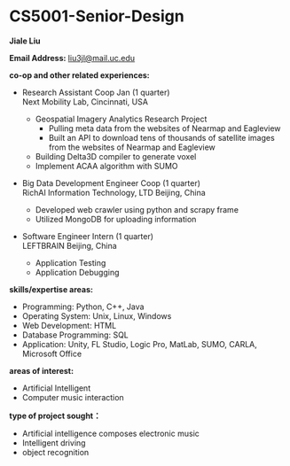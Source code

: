 # CS5001-Senior-Design
**Jiale Liu**

**Email Address:** liu3jl@mail.uc.edu

**co-op and other related experiences:**  

- Research Assistant Coop Jan (1 quarter)    
Next Mobility Lab, Cincinnati, USA  
  - Geospatial Imagery Analytics Research Project
    - Pulling meta data from the websites of Nearmap and Eagleview
    - Built an API to download tens of thousands of satellite images from the websites of Nearmap and Eagleview
  - Building Delta3D compiler to generate voxel  
  - Implement ACAA algorithm with SUMO

- Big Data Development Engineer Coop (1 quarter)   
RichAI Information Technology, LTD Beijing, China  
  - Developed web crawler using python and scrapy frame
  - Utilized MongoDB for uploading information  
- Software Engineer Intern (1 quarter)  
LEFTBRAIN Beijing, China  
  - Application Testing
  - Application Debugging

**skills/expertise areas:**
- Programming: Python, C++, Java
- Operating System: Unix, Linux, Windows
- Web Development: HTML
- Database Programming: SQL
- Application: Unity, FL Studio, Logic Pro, MatLab, SUMO, CARLA, Microsoft Office

**areas of interest:**
- Artificial Intelligent
- Computer music interaction

**type of project sought：**
- Artificial intelligence composes electronic music
- Intelligent driving
- object recognition
